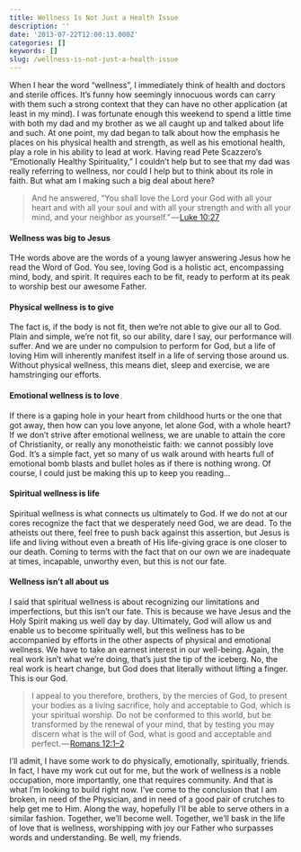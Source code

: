 ```yaml
---
title: Wellness Is Not Just a Health Issue
description: ''
date: '2013-07-22T12:00:13.000Z'
categories: []
keywords: []
slug: /wellness-is-not-just-a-health-issue
---
```


When I hear the word “wellness”, I immediately think of health and doctors and sterile offices. It’s funny how seemingly innocuous words can carry with them such a strong context that they can have no other application (at least in my mind). I was fortunate enough this weekend to spend a little time with both my dad and my brother as we all caught up and talked about life and such. At one point, my dad began to talk about how the emphasis he places on his physical health and strength, as well as his emotional health, play a role in his ability to lead at work. Having read Pete Scazzero’s “Emotionally Healthy Spirituality,” I couldn’t help but to see that my dad was really referring to wellness, nor could I help but to think about its role in faith. But what am I making such a big deal about here?

> And he answered, “You shall love the Lord your God with all your heart and with all your soul and with all your strength and with all your mind, and your neighbor as yourself.” — [Luke 10:27](http://www.biblegateway.com/passage/?search=Luke+10:27&version=ESV)

#### Wellness was big to Jesus

THe words above are the words of a young lawyer answering Jesus how he read the Word of God. You see, loving God is a holistic act, encompassing mind, body, and spirit. It requires each to be fit, ready to perform at its peak to worship best our awesome Father.

#### Physical wellness is to give

The fact is, if the body is not fit, then we’re not able to give our all to God. Plain and simple, we’re not fit, so our ability, dare I say, our performance will suffer. And we are under no compulsion to perform for God, but a life of loving Him will inherently manifest itself in a life of serving those around us. Without physical wellness, this means diet, sleep and exercise, we are hamstringing our efforts.

#### Emotional wellness is to love

If there is a gaping hole in your heart from childhood hurts or the one that got away, then how can you love anyone, let alone God, with a whole heart? If we don’t strive after emotional wellness, we are unable to attain the core of Christianity, or really any monotheistic faith: we cannot possibly love God. It’s a simple fact, yet so many of us walk around with hearts full of emotional bomb blasts and bullet holes as if there is nothing wrong. Of course, I could just be making this up to keep you reading…

#### Spiritual wellness is life

Spiritual wellness is what connects us ultimately to God. If we do not at our cores recognize the fact that we desperately need God, we are dead. To the atheists out there, feel free to push back against this assertion, but Jesus is life and living without even a breath of His life-giving grace is one closer to our death. Coming to terms with the fact that on our own we are inadequate at times, incapable, unworthy even, but this is not our fate.

#### Wellness isn’t all about us

I said that spiritual wellness is about recognizing our limitations and imperfections, but this isn’t our fate. This is because we have Jesus and the Holy Spirit making us well day by day. Ultimately, God will allow us and enable us to become spiritually well, but this wellness has to be accompanied by efforts in the other aspects of physical and emotional wellness. We have to take an earnest interest in our well-being. Again, the real work isn’t what we’re doing, that’s just the tip of the iceberg. No, the real work is heart change, but God does that literally without lifting a finger. This is our God.

> I appeal to you therefore, brothers, by the mercies of God, to present your bodies as a living sacrifice, holy and acceptable to God, which is your spiritual worship. Do not be conformed to this world, but be transformed by the renewal of your mind, that by testing you may discern what is the will of God, what is good and acceptable and perfect. — [Romans 12:1–2](http://www.biblegateway.com/passage/?search=romans%2012:1-2&version=ESV)

I’ll admit, I have some work to do physically, emotionally, spiritually, friends. In fact, I have my work cut out for me, but the work of wellness is a noble occupation, more importantly, one that requires community. And that is what I’m looking to build right now. I’ve come to the conclusion that I am broken, in need of the Physician, and in need of a good pair of crutches to help get me to Him. Along the way, hopefully I’ll be able to serve others in a similar fashion. Together, we’ll become well. Together, we’ll bask in the life of love that is wellness, worshipping with joy our Father who surpasses words and understanding. Be well, my friends.